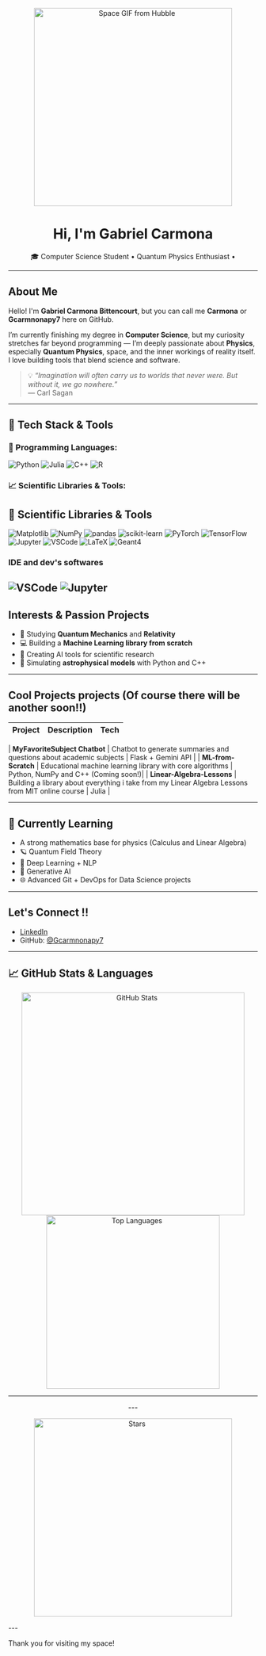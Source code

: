 <p align="center">
  <img src="https://media0.giphy.com/media/v1.Y2lkPTc5MGI3NjExdHRyMzJvaXo2aXFveHBta3picmpjcnN0bm93OWFoZjJkY3dqdnc5YSZlcD12MV9pbnRlcm5hbF9naWZfYnlfaWQmY3Q9Zw/hhfNALWNIBVAe9aKeH/giphy.gif" width="400" alt="Space GIF from Hubble">
</p>

<h1 align="center">Hi, I'm Gabriel Carmona </h1>

<p align="center">
  🎓 Computer Science Student •  Quantum Physics Enthusiast •
</p>

---

##  About Me

Hello! I'm **Gabriel Carmona Bittencourt**, but you can call me **Carmona** or **Gcarmnonapy7** here on GitHub.

I’m currently finishing my degree in **Computer Science**, but my curiosity stretches far beyond programming — I’m deeply passionate about **Physics**, especially **Quantum Physics**, space, and the inner workings of reality itself. I love building tools that blend science and software.

> 💡 _“Imagination will often carry us to worlds that never were. But without it, we go nowhere.”_  
> — Carl Sagan

---

## 🚀 Tech Stack & Tools

### 🧰 Programming Languages:
![Python](https://img.shields.io/badge/-Python-3776AB?style=for-the-badge&logo=python&logoColor=white)
![Julia](https://img.shields.io/badge/-Julia-a270ba?style=for-the-badge&logo=julia&logoColor=white)
![C++](https://img.shields.io/badge/-C++-00599C?style=for-the-badge&logo=c%2B%2B&logoColor=white)
![R](https://img.shields.io/badge/-R-276DC3?style=for-the-badge&logo=r&logoColor=white)

### 📈 Scientific Libraries & Tools:
## 🔬 Scientific Libraries & Tools
![Matplotlib](https://img.shields.io/badge/-Matplotlib-11557c?style=for-the-badge&logo=plotly&logoColor=white)
![NumPy](https://img.shields.io/badge/-NumPy-013243?style=for-the-badge&logo=numpy&logoColor=white)
![pandas](https://img.shields.io/badge/-pandas-150458?style=for-the-badge&logo=pandas&logoColor=white)
![scikit-learn](https://img.shields.io/badge/-scikit--learn-F7931E?style=for-the-badge&logo=scikit-learn&logoColor=white)
![PyTorch](https://img.shields.io/badge/-PyTorch-EE4C2C?style=for-the-badge&logo=pytorch&logoColor=white)
![TensorFlow](https://img.shields.io/badge/-TensorFlow-FF6F00?style=for-the-badge&logo=tensorflow&logoColor=white)
![Jupyter](https://img.shields.io/badge/-Jupyter-F37626?style=for-the-badge&logo=jupyter&logoColor=white)
![VSCode](https://img.shields.io/badge/-VSCode-007ACC?style=for-the-badge&logo=visual-studio-code&logoColor=white)
![LaTeX](https://img.shields.io/badge/-LaTeX-008080?style=for-the-badge&logo=latex&logoColor=white)
![Geant4](https://img.shields.io/badge/-Geant4-1E4A74?style=for-the-badge&logo=data:image/svg+xml;base64,PHN2ZyB4bWxucz0naHR0cDovL3d3dy53My5vcmcvMjAwMC9zdmcnIHdpZHRoPScyNScgaGVpZ2h0PScyNScgdmlld0JveD0nMCAwIDI1IDI1Jz48cmVjdCB3aWR0aD0nMjUnIGhlaWdodD0nMjUnIGZpbGw9JyMxRTRBNzQnIHJ4PSc0Jy8+PC9zdmc+)


### IDE and dev's softwares 

![VSCode](https://img.shields.io/badge/-VSCode-007ACC?style=for-the-badge&logo=visual-studio-code&logoColor=white)
![Jupyter](https://img.shields.io/badge/-Jupyter-F37626?style=for-the-badge&logo=jupyter&logoColor=white)
---

## Interests & Passion Projects

- 🔬 Studying **Quantum Mechanics** and **Relativity**
- 💻 Building a **Machine Learning library from scratch**
- 🤖 Creating AI tools for scientific research
- 🚀 Simulating **astrophysical models** with Python and C++

---

##  Cool Projects projects (Of course there will be another soon!!)

| Project | Description | Tech |
|---------|-------------|------|

|  **MyFavoriteSubject Chatbot** | Chatbot to generate summaries and questions about academic subjects | Flask + Gemini API |
|  **ML-from-Scratch**           | Educational machine learning library with core algorithms | Python, NumPy and C++ (Coming soon!)|
|  **Linear-Algebra-Lessons**    | Building a library about everything i take from my Linear Algebra Lessons from MIT online course | Julia |
 
---

## 🔭 Currently Learning
- A strong mathematics base for physics (Calculus and Linear Algebra)
- 🪐 Quantum Field Theory  
- 🧠 Deep Learning + NLP  
- 🧬 Generative AI  
- 🌐 Advanced Git + DevOps for Data Science projects

---

## Let's Connect !!

- [LinkedIn](https://www.linkedin.com/in/gabriel-carmona-py765/)
- GitHub: [@Gcarmnonapy7](https://github.com/Gcarmnonapy7)

---
## 📈 GitHub Stats & Languages

<p align="center">
  <img src="https://github-readme-stats.vercel.app/api?username=Gcarmnonapy7&show_icons=true&theme=tokyonight&rank_icon=default" alt="GitHub Stats" width="450"/>
  <img src="https://github-readme-stats.vercel.app/api/top-langs/?username=Gcarmnonapy7&layout=compact&theme=tokyonight" alt="Top Languages" width="350"/>
</p>

---
<p align="center">
---

<p align="center">
  <img src="https://media.giphy.com/media/fwbZnTftCXVocKzfxR/giphy.gif" width="400" alt="Stars">
</p>
---


   Thank you for visiting my space!  
</p>
